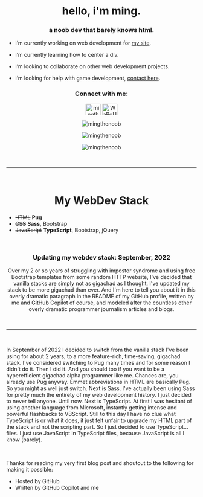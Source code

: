 <h1 align="center">hello, i'm ming.</h1>
<h3 align="center">a noob dev that barely knows html.</h3>

- I’m currently working on web development for [my site](https://ming.jp.net).

- I’m currently learning how to center a div.

- I’m looking to collaborate on other web development projects.

- I’m looking for help with game development, [contact here](https://twitter.com/BlitzStu).

<h3 align="center">Connect with me:</h3>
<p align="center">
<a href="https://twitter.com/mingthenoob" target="blank"><img align="center" src="https://raw.githubusercontent.com/rahuldkjain/github-profile-readme-generator/master/src/images/icons/Social/twitter.svg" alt="mingthenoob" height="30" width="40" /></a>
<a href="https://discord.gg/WaPgUY5gd4" target="blank"><img align="center" src="https://raw.githubusercontent.com/rahuldkjain/github-profile-readme-generator/master/src/images/icons/Social/discord.svg" alt="WaPgUY5gd4" height="30" width="40" /></a>
</p>

<p align="center"><img align="center" src="https://github-readme-stats.vercel.app/api/top-langs?username=mingthenoob&show_icons=true&locale=en&layout=compact" alt="mingthenoob" /></p>

<p align="center"><img align="center" src="https://github-readme-stats.vercel.app/api?username=mingthenoob&show_icons=true&locale=en" alt="mingthenoob" /></p>

<p align="center"><img align="center" src="https://github-readme-streak-stats.herokuapp.com/?user=mingthenoob&" alt="mingthenoob" /></p>

&nbsp;
___
&nbsp;

<h1 align="center">My WebDev Stack</h1>

- ~~HTML~~ **Pug**
- ~~CSS~~ **Sass**, Bootstrap
- ~~JavaScript~~ **TypeScript**, Bootstrap, jQuery

&nbsp;

<h3 align="center">Updating my webdev stack: September, 2022</h3>
<p align="center">Over my 2 or so years of struggling with impostor syndrome and using free Bootstrap templates from some random HTTP website, I've decided that vanilla stacks are simply not as gigachad as I thought. I've updated my stack to be more gigachad than ever. And I'm here to tell you about it in this overly dramatic paragraph in the README of my GitHub profile, written by me and GitHub Copilot of course, and modeled after the countless other overly dramatic programmer journalism articles and blogs.</p>

&nbsp;
___
&nbsp;

<p align="left">In September of 2022 I decided to switch from the vanilla stack I've been using for about 2 years, to a more feature-rich, time-saving, gigachad stack. I've considered switching to Pug many times and for some reason I didn't do it. Then I did it. And you should too if you want to be a hyperefficient gigachad alpha programmer like me. Chances are, you already use Pug anyway. Emmet abbreviations in HTML are basically Pug. So you might as well just switch. Next is Sass. I've actually been using Sass for pretty much the entirety of my web development history. I just decided to never tell anyone. Until now. Next is TypeScript. At first I was hesitant of using another language from Microsoft, instantly getting intense and powerful flashbacks to VBScript. Still to this day I have no clue what TypeScript is or what it does, it just felt unfair to upgrade my HTML part of the stack and not the scripting part. So I just decided to use TypeScript... files. I just use JavaScript in TypeScript files, because JavaScript is all I know (barely).</p>

&nbsp;

Thanks for reading my very first blog post and shoutout to the following for making it possible:
- Hosted by GitHub
- Written by GitHub Copilot and me
